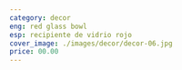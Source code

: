 ```yaml
---
category: decor
eng: red glass bowl
esp: recipiente de vidrio rojo
cover_image: ./images/decor/decor-06.jpg
price: 00.00
---
```

 
